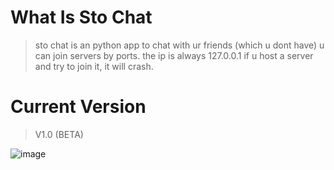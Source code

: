 # What Is Sto Chat
> sto chat is an python app to chat with ur friends (which u dont have)
> u can join servers by ports. the ip is always 127.0.0.1
> if u host a server and try to join it, it will crash.

# Current Version
> V1.0 (BETA)

![image](https://github.com/user-attachments/assets/10c9ec4f-0687-40f8-9a33-5aacd76deceb)
